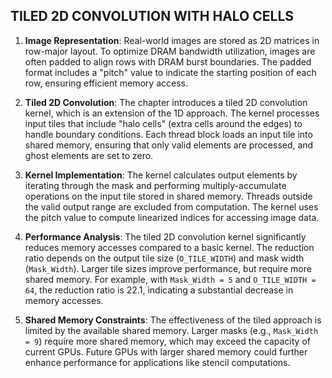 ## TILED 2D CONVOLUTION WITH HALO CELLS

1. **Image Representation**: Real-world images are stored as 2D matrices in row-major layout. To optimize DRAM bandwidth utilization, images are often padded to align rows with DRAM burst boundaries. The padded format includes a "pitch" value to indicate the starting position of each row, ensuring efficient memory access.

2. **Tiled 2D Convolution**: The chapter introduces a tiled 2D convolution kernel, which is an extension of the 1D approach. The kernel processes input tiles that include "halo cells" (extra cells around the edges) to handle boundary conditions. Each thread block loads an input tile into shared memory, ensuring that only valid elements are processed, and ghost elements are set to zero.

3. **Kernel Implementation**: The kernel calculates output elements by iterating through the mask and performing multiply-accumulate operations on the input tile stored in shared memory. Threads outside the valid output range are excluded from computation. The kernel uses the pitch value to compute linearized indices for accessing image data.

4. **Performance Analysis**: The tiled 2D convolution kernel significantly reduces memory accesses compared to a basic kernel. The reduction ratio depends on the output tile size (`O_TILE_WIDTH`) and mask width (`Mask_Width`). Larger tile sizes improve performance, but require more shared memory. For example, with `Mask_Width = 5` and `O_TILE_WIDTH = 64`, the reduction ratio is 22.1, indicating a substantial decrease in memory accesses.

5. **Shared Memory Constraints**: The effectiveness of the tiled approach is limited by the available shared memory. Larger masks (e.g., `Mask_Width = 9`) require more shared memory, which may exceed the capacity of current GPUs. Future GPUs with larger shared memory could further enhance performance for applications like stencil computations.
